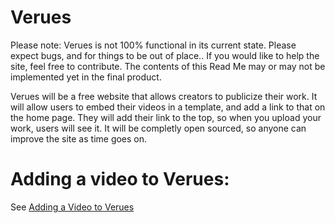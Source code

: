 # Verues
Please note: Verues is not 100% functional in its current state. Please expect bugs, and for things to be out of place.. If you would like to help the site, feel free to contribute. The contents of this Read Me may or may not be implemented yet in the final product.

Verues will be a free website that allows creators to publicize their work. It will allow users to embed their videos in a template, and add a link to that on the home page. They will add their link to the top, so when you upload your work, users will see it.
It will be completly open sourced, so anyone can improve the site as time goes on.

# Adding a video to Verues:

See [Adding a Video to Verues](https://github.com/PJBeans/verues/wiki/Uploading-a-video-to-Verues.)
